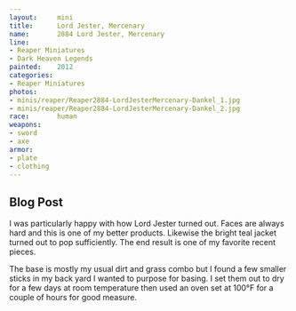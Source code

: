```yaml
---
layout:     mini
title:      Lord Jester, Mercenary
name:       2884 Lord Jester, Mercenary
line:       
- Reaper Miniatures
- Dark Heaven Legends
painted:    2012
categories:
- Reaper Miniatures
photos:
- minis/reaper/Reaper2884-LordJesterMercenary-Dankel_1.jpg
- minis/reaper/Reaper2884-LordJesterMercenary-Dankel_2.jpg
race:       human
weapons:    
- sword
- axe
armor:      
- plate
- clothing
---
```


## Blog Post

I was particularly happy with how Lord Jester turned out.  Faces are always hard and this is one of my better products.  Likewise the bright teal jacket turned out to pop sufficiently.  The end result is one of my favorite recent pieces.

The base is mostly my usual dirt and grass combo but I found a few smaller sticks in my back yard I wanted to purpose for basing.  I set them out to dry for a few days at room temperature then used an oven set at 100°F for a couple of hours for good measure.